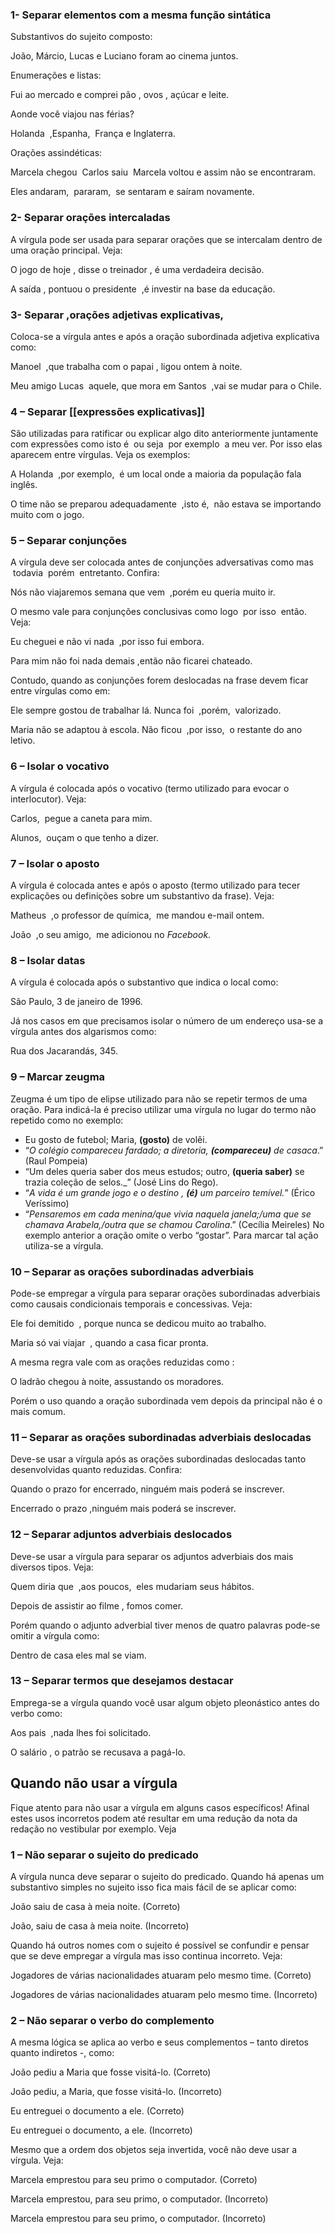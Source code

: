 



### 1- Separar elementos com a mesma função sintática

Substantivos do sujeito composto:

João, Márcio, Lucas e Luciano foram ao cinema juntos.

Enumerações e listas:

Fui ao mercado e comprei pão , ovos , açúcar e leite.

Aonde você viajou nas férias?

Holanda  ,Espanha,  França e Inglaterra.

Orações assindéticas:

Marcela chegou  Carlos saiu  Marcela voltou e assim não se encontraram.

Eles andaram,  pararam,  se sentaram e saíram novamente.
### 2- Separar orações intercaladas

A vírgula pode ser usada para separar orações que se intercalam dentro de uma oração principal. Veja:

O jogo de hoje , disse o treinador , é uma verdadeira decisão.

A saída , pontuou o presidente  ,é investir na base da educação.
### 3- Separar ,orações adjetivas explicativas,

Coloca-se a vírgula antes e após a oração subordinada adjetiva explicativa  como:

Manoel  ,que trabalha com o papai , ligou ontem à noite.

Meu amigo Lucas  aquele, que mora em Santos  ,vai se mudar para o Chile.

### 4 – Separar [[expressões explicativas]]

São utilizadas para ratificar ou explicar algo dito anteriormente  juntamente com expressões como isto é  ou seja  por exemplo  a meu ver. Por isso  elas aparecem entre vírgulas. Veja os exemplos:

A Holanda  ,por exemplo,  é um local onde a maioria da população fala inglês.

O time não se preparou adequadamente  ,isto é,  não estava se importando muito com o jogo.

### 5 – Separar conjunções

A vírgula deve ser colocada antes de conjunções adversativas  como mas  todavia  porém  entretanto. Confira:

Nós não viajaremos semana que vem  ,porém eu queria muito ir.

O mesmo vale para conjunções conclusivas  como logo  por isso  então. Veja:

Eu cheguei e não vi nada  ,por isso fui embora.

Para mim não foi nada demais ,então não ficarei chateado.

Contudo,  quando as conjunções forem deslocadas na frase  devem ficar entre vírgulas  como em:

Ele sempre gostou de trabalhar lá. Nunca foi  ,porém,  valorizado.

Maria não se adaptou à escola. Não ficou  ,por isso,  o restante do ano letivo.

### 6 – Isolar o vocativo

A vírgula é colocada após o vocativo (termo utilizado para evocar o interlocutor). Veja:

Carlos,  pegue a caneta para mim.

Alunos,  ouçam o que tenho a dizer.

### 7 – Isolar o aposto

A vírgula é colocada antes e após o aposto (termo utilizado para tecer explicações ou definições sobre um substantivo da frase). Veja:

Matheus  ,o professor de química,  me mandou e-mail ontem.

João  ,o seu amigo,  me adicionou no _Facebook_.

### 8 – Isolar datas

A vírgula é colocada após o substantivo que indica o local  como:

São Paulo, 3 de janeiro de 1996.

Já nos casos em que precisamos isolar o número de um endereço  usa-se a vírgula antes dos algarismos  como:

Rua dos Jacarandás, 345.

### 9 – Marcar zeugma

Zeugma é um tipo de elipse utilizado para não se repetir termos de uma oração. Para indicá-la é preciso utilizar uma vírgula no lugar do termo não repetido  como no exemplo:

- Eu gosto de futebol; Maria, **(gosto)** de volêi.
- “_O colégio compareceu fardado; a diretoria, **(compareceu)** de casaca_.” (Raul Pompeia)
- “Um deles queria saber dos meus estudos; outro, **(queria saber)** se trazia coleção de selos._” (José Lins do Rego).
- “_A vida é um grande jogo e o destino , **(é)** um parceiro temível._” (Érico Veríssimo)
- “_Pensaremos em cada menina/que vivia naquela janela;/uma que se chamava Arabela,/outra que se chamou Carolina_.” (Cecília Meireles)
No exemplo anterior  a oração omite o verbo “gostar”. Para marcar tal ação  utiliza-se a vírgula.

### 10 – Separar as orações subordinadas adverbiais

Pode-se empregar a vírgula para separar orações subordinadas adverbiais  como causais  condicionais  temporais e concessivas. Veja:

Ele foi demitido  , porque nunca se dedicou muito ao trabalho.

Maria só vai viajar  , quando a casa ficar pronta.

A mesma regra vale com as orações reduzidas  como :

O ladrão chegou à noite,  assustando os moradores.

Porém  o uso quando a oração subordinada vem depois da principal não é o mais comum.

### 11 – Separar as orações subordinadas adverbiais deslocadas

Deve-se usar a vírgula após as orações subordinadas deslocadas  tanto desenvolvidas quanto reduzidas. Confira:

Quando o prazo for encerrado, ninguém mais poderá se inscrever.

Encerrado o prazo ,ninguém mais poderá se inscrever.

### 12 – Separar adjuntos adverbiais deslocados

Deve-se usar a vírgula para separar os adjuntos adverbiais dos mais diversos tipos. Veja:

Quem diria que  ,aos poucos,  eles mudariam seus hábitos.

Depois de assistir ao filme , fomos comer.

Porém  quando o adjunto adverbial tiver menos de quatro palavras  pode-se omitir a vírgula  como:

Dentro de casa eles mal se viam.

### 13 – Separar termos que desejamos destacar

Emprega-se a vírgula quando você usar algum objeto pleonástico antes do verbo  como:

Aos pais  ,nada lhes foi solicitado.

O salário , o patrão se recusava a pagá-lo.

## Quando não usar a vírgula

Fique atento para não usar a vírgula em alguns casos específicos! Afinal  estes usos incorretos podem até resultar em uma redução da nota da redação no vestibular  por exemplo. Veja
### 1 – Não separar o sujeito do predicado

A vírgula nunca deve separar o sujeito do predicado. Quando há apenas um substantivo simples no sujeito  isso fica mais fácil de se aplicar  como:

João saiu de casa à meia noite. (Correto)

João, saiu de casa à meia noite. (Incorreto)

Quando há outros nomes com o sujeito é possível se confundir e pensar que se deve empregar a vírgula  mas isso continua incorreto. Veja:

Jogadores de várias nacionalidades atuaram pelo mesmo time. (Correto)

Jogadores de várias nacionalidades  atuaram pelo mesmo time. (Incorreto)

### 2 – Não separar o verbo do complemento

A mesma lógica se aplica ao verbo e seus complementos – tanto diretos quanto indiretos -, como:

João pediu a Maria que fosse visitá-lo. (Correto)

João pediu, a Maria, que fosse visitá-lo. (Incorreto)

Eu entreguei o documento a ele. (Correto)

Eu entreguei o documento, a ele. (Incorreto)

Mesmo que a ordem dos objetos seja invertida, você não deve usar a vírgula. Veja:

Marcela emprestou para seu primo o computador. (Correto)

Marcela emprestou, para seu primo, o computador. (Incorreto)

Marcela emprestou para seu primo, o computador. (Incorreto)